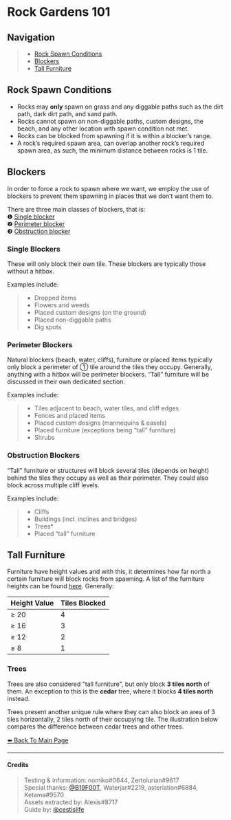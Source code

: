# Rock Gardens 101

<head>
    <meta name="twitter:card" content="summary" />
    <meta name="twitter:site" content="@cestislife"/>
    <meta name="twitter:title" content="cestislife's Rock Garden 101"/>
    <meta name="twitter:image" content="https://cestislife.github.io/card.png"/>
</head>

## Navigation
> * [Rock Spawn Conditions](#rock-spawn-conditions)   
> * [Blockers](#blockers)   
> * [Tall Furniture](#tall-furniture)  


## Rock Spawn Conditions
* Rocks may **only** spawn on grass and any diggable paths such as the dirt path, dark dirt path, and sand path.
* Rocks cannot spawn on non-diggable paths, custom designs, the beach, and any other location with spawn condition not met.
* Rocks can be blocked from spawning if it is within a blocker’s range. 
* A rock’s required spawn area, can overlap another rock’s required spawn area, as such, the minimum distance between rocks is 1 tile. 

## Blockers
In order to force a rock to spawn where we want, we employ the use of blockers to prevent them spawning in places that we don’t want them to.

There are three main classes of blockers, that is:   
❶ [Single blocker](#single-blockers)   
❷ [Perimeter blocker](#perimeter-blockers)   
❸ [Obstruction blocker](#obstruction-blockers)       

### Single Blockers
These will only block their own tile. These blockers are typically those without a hitbox.

Examples include:
> * Dropped items
> * Flowers and weeds
> * Placed custom designs (on the ground)
> * Placed non-diggable paths
> * Dig spots

### Perimeter Blockers
Natural blockers (beach, water, cliffs), furniture or placed items typically only block a perimeter of ① tile around the tiles they occupy. Generally, anything with a hitbox will be perimeter blockers. “Tall” furniture will be discussed in their own dedicated section.

Examples include:
> * Tiles adjacent to beach, water tiles, and cliff edges
> * Fences and placed items
> * Placed custom designs (mannequins & easels)
> * Placed furniture (exceptions being “tall” furniture)
> * Shrubs

### Obstruction Blockers
“Tall” furniture or structures will block several tiles  (depends on height) behind the tiles they occupy as well as their perimeter. They could also block across multiple cliff levels.

Examples include:
> * Cliffs
> * Buildings (incl. inclines and bridges)
> * Trees*
> * Placed “tall” furniture

## Tall Furniture
Furniture have height values and with this, it determines how far north a certain furniture will block rocks from spawning. A list of the furniture heights can be found [here](https://bit.ly/3hGAbli). Generally:

<table class="tg">
<thead>
  <tr>
    <th class="tg-c3ow">Height Value</th>
    <th class="tg-c3ow">Tiles Blocked</th>
  </tr>
</thead>
<tbody>
  <tr>
    <td class="tg-c3ow">≥ 20</td>
    <td class="tg-c3ow">4</td>
  </tr>
  <tr>
    <td class="tg-c3ow">≥ 16</td>
    <td class="tg-c3ow">3</td>
  </tr>
  <tr>
    <td class="tg-c3ow">≥ 12</td>
    <td class="tg-c3ow">2</td>
  </tr>
  <tr>
    <td class="tg-c3ow">≥ 8</td>
    <td class="tg-c3ow">1</td>
  </tr>
</tbody>
</table>

### Trees
Trees are also considered "tall furniture", but only block **3 tiles north** of them. An exception to this is the **cedar** tree, where it blocks **4 tiles north** instead. 

Trees present another unique rule where they can also block an area of 3 tiles horizontally, 2 tiles north of their occupying tile. The illustration below compares the difference between cedar trees and other trees. 

[⬅️ Back To Main Page](https://cestislife.github.io)

***

#### Credits
> Testing & information: nomiko#0644, Zertolurian#9617   
> Special thanks: [@B19F00T](https://twitter.com/b19f00t), Waterjar#2219, asteriation#6884, Ketama#9570  
> Assets extracted by: Alexis#8717   
> Guide by: [@cestislife](https://twitter.com/cestislife)
